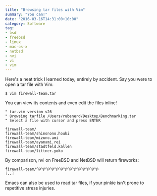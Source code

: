 ```yaml
---
title: "Browsing tar files with Vim"
summary: "You can!"
date: "2016-03-16T14:31:00+10:00"
category: Software
tag:
- bsd
- freebsd
- linux
- mac-os-x
- netbsd
- nvi
- vi
- vim
---
```

Here's a neat trick I learned today, entirely by accident. Say you were to open a tar file with Vim:

    $ vim firewall-team.tar

You can view its contents and even edit the files inline!

    " tar.vim version v26
    " Browsing tarfile /Users/rubenerd/Desktop/Benchmarking.tar
    " Select a file with cursor and press ENTER
    
    firewall-team/
    firewall-team/shinonono.houki
    firewall-team/mizuno.ami
    firewall-team/ayanami.rei
    firewall-team/stadtfeld.kallen
    firewall-team/littner.yoko

By comparison, nvi on FreeBSD and NetBSD will return fireworks:

    firewall-team/^@^@^@^@^@^@^@^@^@^@^@^@^@^@
    [..]

Emacs can also be used to read tar files, if your pinkie isn't prone to repetitive stress injuries.


